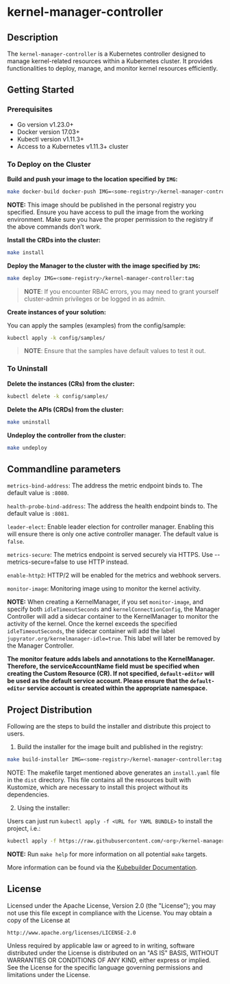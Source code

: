# kernel-manager-controller

## Description
The `kernel-manager-controller` is a Kubernetes controller designed to manage kernel-related resources within a Kubernetes cluster. It provides functionalities to deploy, manage, and monitor kernel resources efficiently.

## Getting Started

### Prerequisites
- Go version v1.23.0+
- Docker version 17.03+
- Kubectl version v1.11.3+
- Access to a Kubernetes v1.11.3+ cluster

### To Deploy on the Cluster

**Build and push your image to the location specified by `IMG`:**

```sh
make docker-build docker-push IMG=<some-registry>/kernel-manager-controller:tag
```

**NOTE:** This image should be published in the personal registry you specified. Ensure you have access to pull the image from the working environment. Make sure you have the proper permission to the registry if the above commands don’t work.

**Install the CRDs into the cluster:**

```sh
make install
```

**Deploy the Manager to the cluster with the image specified by `IMG`:**

```sh
make deploy IMG=<some-registry>/kernel-manager-controller:tag
```

> **NOTE**: If you encounter RBAC errors, you may need to grant yourself cluster-admin privileges or be logged in as admin.

**Create instances of your solution:**

You can apply the samples (examples) from the config/sample:

```sh
kubectl apply -k config/samples/
```

> **NOTE**: Ensure that the samples have default values to test it out.

### To Uninstall

**Delete the instances (CRs) from the cluster:**

```sh
kubectl delete -k config/samples/
```

**Delete the APIs (CRDs) from the cluster:**

```sh
make uninstall
```

**Undeploy the controller from the cluster:**

```sh
make undeploy
```

## Commandline parameters

`metrics-bind-address`: The address the metric endpoint binds to. The default value is `:8080`.

`health-probe-bind-address`: The address the health endpoint binds to. The default value is `:8081`.

`leader-elect`: Enable leader election for controller manager. Enabling this will ensure there is only one
active controller manager. The default value is `false`.

`metrics-secure`: The metrics endpoint is served securely via HTTPS. Use --metrics-secure=false to use HTTP instead.

`enable-http2`: HTTP/2 will be enabled for the metrics and webhook servers.

`monitor-image`: Monitoring image using to monitor the kernel activity.

**NOTE:** When creating a KernelManager, if you set `monitor-image`, and specify both `idleTimeoutSeconds` and `kernelConnectionConfig`, the Manager Controller will add a sidecar container to the KernelManager to monitor the activity of the kernel. Once the kernel exceeds the specified `idleTimeoutSeconds`, the sidecar container will add the label `jupyrator.org/kernelmanager-idle=true`. This label will later be removed by the Manager Controller.

**The monitor feature adds labels and annotations to the KernelManager. Therefore, the serviceAccountName field must be specified when creating the Custom Resource (CR). If not specified, `default-editor` will be used as the default service account. Please ensure that the `default-editor` service account is created within the appropriate namespace.**


## Project Distribution

Following are the steps to build the installer and distribute this project to users.

1. Build the installer for the image built and published in the registry:

```sh
make build-installer IMG=<some-registry>/kernel-manager-controller:tag
```

NOTE: The makefile target mentioned above generates an `install.yaml` file in the `dist` directory. This file contains all the resources built with Kustomize, which are necessary to install this project without its dependencies.

2. Using the installer:

Users can just run `kubectl apply -f <URL for YAML BUNDLE>` to install the project, i.e.:

```sh
kubectl apply -f https://raw.githubusercontent.com/<org>/kernel-manager-controller/<tag or branch>/dist/install.yaml
```

**NOTE:** Run `make help` for more information on all potential `make` targets.

More information can be found via the [Kubebuilder Documentation](https://book.kubebuilder.io/introduction.html).

## License

Licensed under the Apache License, Version 2.0 (the "License");
you may not use this file except in compliance with the License.
You may obtain a copy of the License at

    http://www.apache.org/licenses/LICENSE-2.0

Unless required by applicable law or agreed to in writing, software
distributed under the License is distributed on an "AS IS" BASIS,
WITHOUT WARRANTIES OR CONDITIONS OF ANY KIND, either express or implied.
See the License for the specific language governing permissions and limitations under the License.
